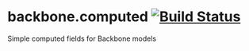 # backbone.computed [![Build Status][travis-image]][travis-url]
Simple computed fields for Backbone models

[travis-url]: https://travis-ci.org/milkshakeuk/backbone.computed
[travis-image]: https://travis-ci.org/milkshakeuk/backbone.computed.svg?branch=master